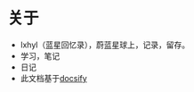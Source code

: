 # 关于
  * lxhyl（蓝星回忆录），蔚蓝星球上，记录，留存。
  * 学习，笔记
  * 日记
  * 此文档基于[docsify](https://github.com/docsifyjs/docsify/)
